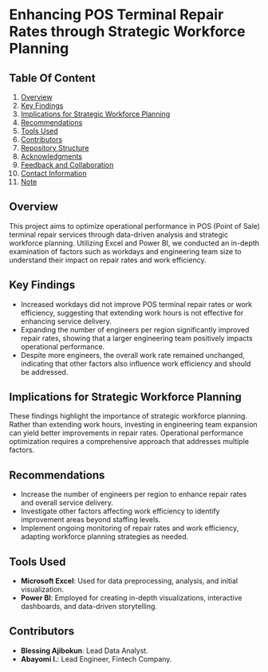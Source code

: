 # Enhancing POS Terminal Repair Rates through Strategic Workforce Planning

## Table Of Content
1. [Overview](#overview)
2. [Key Findings](#key-findings)
3. [Implications for Strategic Workforce Planning](#implications-for-strategic-workforce-planning)
4. [Recommendations](#recommendations)
5. [Tools Used](#tools-used)
6. [Contributors](#contributors)
7. [Repository Structure](#repository-structure)
8. [Acknowledgments](#acknowledgments)
9. [Feedback and Collaboration](#feedback-and-collaboration)
10. [Contact Information](#contact-information)
11. [Note](#note)

## Overview

This project aims to optimize operational performance in POS (Point of Sale) terminal repair services through data-driven analysis and strategic workforce planning. Utilizing Excel and Power BI, we conducted an in-depth examination of factors such as workdays and engineering team size to understand their impact on repair rates and work efficiency.

## Key Findings

- Increased workdays did not improve POS terminal repair rates or work efficiency, suggesting that extending work hours is not effective for enhancing service delivery.
- Expanding the number of engineers per region significantly improved repair rates, showing that a larger engineering team positively impacts operational performance.
- Despite more engineers, the overall work rate remained unchanged, indicating that other factors also influence work efficiency and should be addressed.

## Implications for Strategic Workforce Planning

These findings highlight the importance of strategic workforce planning. Rather than extending work hours, investing in engineering team expansion can yield better improvements in repair rates. Operational performance optimization requires a comprehensive approach that addresses multiple factors.

## Recommendations

- Increase the number of engineers per region to enhance repair rates and overall service delivery.
- Investigate other factors affecting work efficiency to identify improvement areas beyond staffing levels.
- Implement ongoing monitoring of repair rates and work efficiency, adapting workforce planning strategies as needed.

## Tools Used

- **Microsoft Excel**: Used for data preprocessing, analysis, and initial visualization.
- **Power BI**: Employed for creating in-depth visualizations, interactive dashboards, and data-driven storytelling.

## Contributors

- **Blessing Ajibokun**: Lead Data Analyst.
- **Abayomi I.**: Lead Engineer, Fintech Company.


